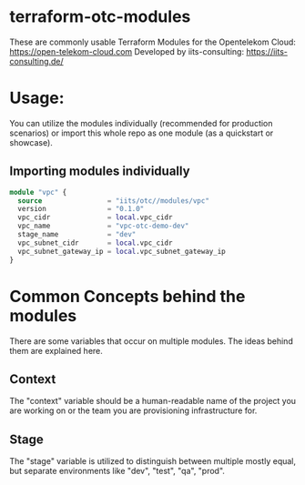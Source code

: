 # terraform-otc-modules
These are commonly usable Terraform Modules for the Opentelekom Cloud: https://open-telekom-cloud.com
Developed by iits-consulting: https://iits-consulting.de/

# Usage:
You can utilize the modules individually (recommended for production scenarios) or import this whole repo as one module (as a quickstart or showcase).

## Importing modules individually
```terraform
module "vpc" {
  source                = "iits/otc//modules/vpc"
  version               = "0.1.0"
  vpc_cidr              = local.vpc_cidr
  vpc_name              = "vpc-otc-demo-dev"
  stage_name            = "dev"
  vpc_subnet_cidr       = local.vpc_cidr
  vpc_subnet_gateway_ip = local.vpc_subnet_gateway_ip
}
```

# Common Concepts behind the modules

There are some variables that occur on multiple modules. The ideas behind them are explained here.

## Context
The "context" variable should be a human-readable name of the project you are working on or the team you are provisioning infrastructure for.

## Stage
The "stage" variable is utilized to distinguish between multiple mostly equal, but separate environments like "dev", "test", "qa", "prod".
